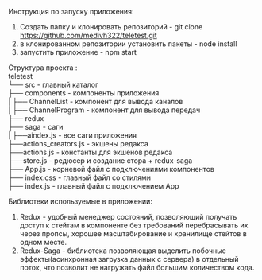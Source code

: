 Инструкция по запуску приложения:

1)  Создать папку и клонировать репозиторий - git clone https://github.com/medivh322/teletest.git
2)  в клонированном репозитории установить пакеты - node install
3)  запустить приложение - npm start

Структура проекта :<br>
    teletest<br>
    └── src - главный каталог<br>
        ├── components - компоненты приложения<br>
        |   ├── ChannelList - компонент для вывода каналов<br>
        |   ├── ChannelProgram - компонент для вывода передач<br>
        ├── redux<br>
            ├── saga - саги<br>
            |   ├──aindex.js - все саги приложения<br>
            ├──actions_creators.js - экшены редакса<br>
            ├──actions.js - константы для экшенов редакса<br>
            ├──store.js - редюсер и создание стора + redux-saga<br>
        ├── App.js - корневой файл с подключениями компонентов<br>
        ├── index.css - главный файл со стилями<br>
        ├── index.js - главный файл с подключением App<br>


Библиотеки используемые в приложении:
1)  Redux - удобный менеджер состояний, позволяющий получать доступ к стейтам в компоненте без требований перебрасывать их через пропсы, хорошее масштабирование и хранилище стейтов в одном месте.
2)  Redux-Saga - библиотека позволяющая выделить побочные эффекты(асинхронная загрузка данных с сервера) в отдельный поток, что позволит не нагружать файл большим количеством кода. 